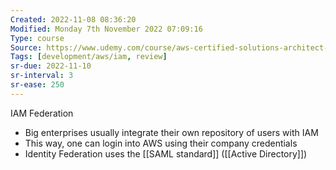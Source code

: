 ```yaml
---
Created: 2022-11-08 08:36:20
Modified: Monday 7th November 2022 07:09:16
Type: course
Source: https://www.udemy.com/course/aws-certified-solutions-architect-associate-saa-c01/?xref=E0Aed11STH4LPUQvCz0GJFABTmM=
Tags: [development/aws/iam, review]
sr-due: 2022-11-10
sr-interval: 3
sr-ease: 250
---
```


IAM Federation

- Big enterprises usually integrate their own repository of users with IAM
- This way, one can login into AWS using their company credentials
- Identity Federation uses the [[SAML standard]] ([[Active Directory]])
